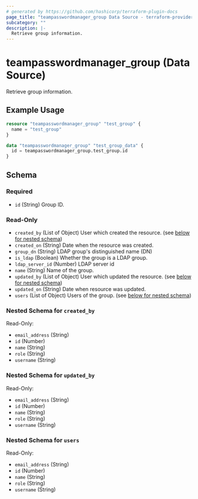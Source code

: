 ```yaml
---
# generated by https://github.com/hashicorp/terraform-plugin-docs
page_title: "teampasswordmanager_group Data Source - terraform-provider-teampasswordmanager"
subcategory: ""
description: |-
  Retrieve group information.
---
```


# teampasswordmanager_group (Data Source)

Retrieve group information.

## Example Usage

```terraform
resource "teampasswordmanager_group" "test_group" {
  name = "test_group"
}

data "teampasswordmanager_group" "test_group_data" {
  id = teampasswordmanager_group.test_group.id
}
```

<!-- schema generated by tfplugindocs -->
## Schema

### Required

- `id` (String) Group ID.

### Read-Only

- `created_by` (List of Object) User which created the resource. (see [below for nested schema](#nestedatt--created_by))
- `created_on` (String) Date when the resource was created.
- `group_dn` (String) LDAP group's distinguished name (DN)
- `is_ldap` (Boolean) Whether the group is a LDAP group.
- `ldap_server_id` (Number) LDAP server id
- `name` (String) Name of the group.
- `updated_by` (List of Object) User which updated the resource. (see [below for nested schema](#nestedatt--updated_by))
- `updated_on` (String) Date when resource was updated.
- `users` (List of Object) Users of the group. (see [below for nested schema](#nestedatt--users))

<a id="nestedatt--created_by"></a>
### Nested Schema for `created_by`

Read-Only:

- `email_address` (String)
- `id` (Number)
- `name` (String)
- `role` (String)
- `username` (String)


<a id="nestedatt--updated_by"></a>
### Nested Schema for `updated_by`

Read-Only:

- `email_address` (String)
- `id` (Number)
- `name` (String)
- `role` (String)
- `username` (String)


<a id="nestedatt--users"></a>
### Nested Schema for `users`

Read-Only:

- `email_address` (String)
- `id` (Number)
- `name` (String)
- `role` (String)
- `username` (String)
